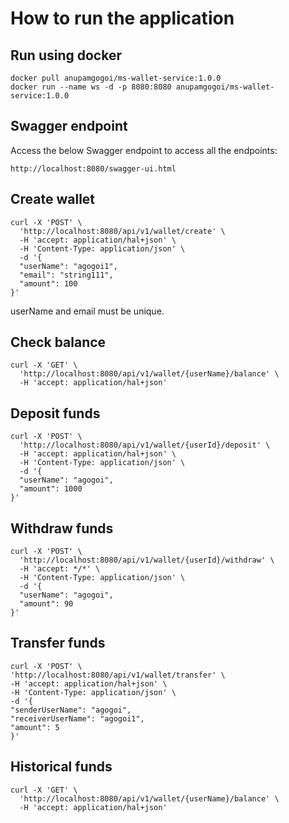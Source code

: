 # How to run the application

## Run using docker
```
docker pull anupamgogoi/ms-wallet-service:1.0.0
docker run --name ws -d -p 8080:8080 anupamgogoi/ms-wallet-service:1.0.0
```

## Swagger endpoint
Access the below Swagger endpoint to access all the endpoints:
```
http://localhost:8080/swagger-ui.html
```

## Create wallet
```
curl -X 'POST' \
  'http://localhost:8080/api/v1/wallet/create' \
  -H 'accept: application/hal+json' \
  -H 'Content-Type: application/json' \
  -d '{
  "userName": "agogoi1",
  "email": "string111",
  "amount": 100
}'
```
userName and email must be unique. 
## Check balance
```
curl -X 'GET' \
  'http://localhost:8080/api/v1/wallet/{userName}/balance' \
  -H 'accept: application/hal+json'
```

## Deposit funds
```
curl -X 'POST' \
  'http://localhost:8080/api/v1/wallet/{userId}/deposit' \
  -H 'accept: application/hal+json' \
  -H 'Content-Type: application/json' \
  -d '{
  "userName": "agogoi",
  "amount": 1000
}'
```

## Withdraw funds
```
curl -X 'POST' \
  'http://localhost:8080/api/v1/wallet/{userId}/withdraw' \
  -H 'accept: */*' \
  -H 'Content-Type: application/json' \
  -d '{
  "userName": "agogoi",
  "amount": 90
}'
```

## Transfer funds
```
curl -X 'POST' \
'http://localhost:8080/api/v1/wallet/transfer' \
-H 'accept: application/hal+json' \
-H 'Content-Type: application/json' \
-d '{
"senderUserName": "agogoi",
"receiverUserName": "agogoi1",
"amount": 5
}'
```

## Historical funds
```
curl -X 'GET' \
  'http://localhost:8080/api/v1/wallet/{userName}/balance' \
  -H 'accept: application/hal+json'
```